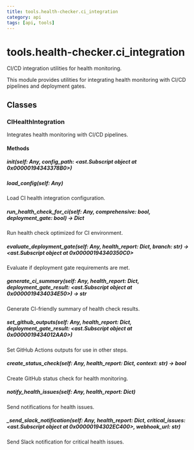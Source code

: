 ```yaml
---
title: tools.health-checker.ci_integration
category: api
tags: [api, tools]
---
```


# tools.health-checker.ci_integration

CI/CD integration utilities for health monitoring.

This module provides utilities for integrating health monitoring
with CI/CD pipelines and deployment gates.

## Classes

### CIHealthIntegration

Integrates health monitoring with CI/CD pipelines.

#### Methods

##### __init__(self: Any, config_path: <ast.Subscript object at 0x00000194343378B0>)



##### load_config(self: Any)

Load CI health integration configuration.

##### run_health_check_for_ci(self: Any, comprehensive: bool, deployment_gate: bool) -> Dict

Run health check optimized for CI environment.

##### evaluate_deployment_gate(self: Any, health_report: Dict, branch: str) -> <ast.Subscript object at 0x00000194340350C0>

Evaluate if deployment gate requirements are met.

##### generate_ci_summary(self: Any, health_report: Dict, deployment_gate_result: <ast.Subscript object at 0x0000019434034E50>) -> str

Generate CI-friendly summary of health check results.

##### set_github_outputs(self: Any, health_report: Dict, deployment_gate_result: <ast.Subscript object at 0x0000019434012AA0>)

Set GitHub Actions outputs for use in other steps.

##### create_status_check(self: Any, health_report: Dict, context: str) -> bool

Create GitHub status check for health monitoring.

##### notify_health_issues(self: Any, health_report: Dict)

Send notifications for health issues.

##### _send_slack_notification(self: Any, health_report: Dict, critical_issues: <ast.Subscript object at 0x00000194302EC400>, webhook_url: str)

Send Slack notification for critical health issues.

